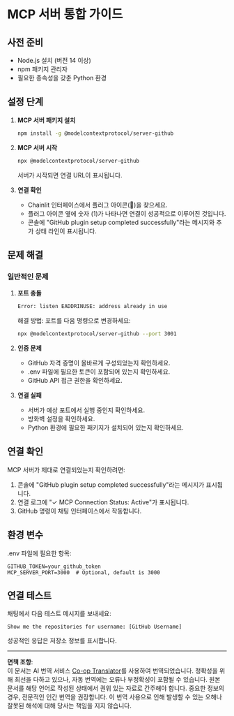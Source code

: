 <!--
CO_OP_TRANSLATOR_METADATA:
{
  "original_hash": "c4be907703b836d1a1c360db20da4de9",
  "translation_date": "2025-08-30T10:42:22+00:00",
  "source_file": "11-agentic-protocols/code_samples/github-mcp/MCP_SETUP.md",
  "language_code": "ko"
}
-->
# MCP 서버 통합 가이드

## 사전 준비
- Node.js 설치 (버전 14 이상)
- npm 패키지 관리자
- 필요한 종속성을 갖춘 Python 환경

## 설정 단계

1. **MCP 서버 패키지 설치**
   ```bash
   npm install -g @modelcontextprotocol/server-github
   ```

2. **MCP 서버 시작**
   ```bash
   npx @modelcontextprotocol/server-github
   ```  
   서버가 시작되면 연결 URL이 표시됩니다.

3. **연결 확인**
   - Chainlit 인터페이스에서 플러그 아이콘(🔌)을 찾으세요.
   - 플러그 아이콘 옆에 숫자 (1)가 나타나면 연결이 성공적으로 이루어진 것입니다.
   - 콘솔에 "GitHub plugin setup completed successfully"라는 메시지와 추가 상태 라인이 표시됩니다.

## 문제 해결

### 일반적인 문제

1. **포트 충돌**
   ```bash
   Error: listen EADDRINUSE: address already in use
   ```  
   해결 방법: 포트를 다음 명령으로 변경하세요:  
   ```bash
   npx @modelcontextprotocol/server-github --port 3001
   ```

2. **인증 문제**
   - GitHub 자격 증명이 올바르게 구성되었는지 확인하세요.
   - .env 파일에 필요한 토큰이 포함되어 있는지 확인하세요.
   - GitHub API 접근 권한을 확인하세요.

3. **연결 실패**
   - 서버가 예상 포트에서 실행 중인지 확인하세요.
   - 방화벽 설정을 확인하세요.
   - Python 환경에 필요한 패키지가 설치되어 있는지 확인하세요.

## 연결 확인

MCP 서버가 제대로 연결되었는지 확인하려면:
1. 콘솔에 "GitHub plugin setup completed successfully"라는 메시지가 표시됩니다.
2. 연결 로그에 "✓ MCP Connection Status: Active"가 표시됩니다.
3. GitHub 명령이 채팅 인터페이스에서 작동합니다.

## 환경 변수

.env 파일에 필요한 항목:
```
GITHUB_TOKEN=your_github_token
MCP_SERVER_PORT=3000  # Optional, default is 3000
```

## 연결 테스트

채팅에서 다음 테스트 메시지를 보내세요:
```
Show me the repositories for username: [GitHub Username]
```  
성공적인 응답은 저장소 정보를 표시합니다.

---

**면책 조항**:  
이 문서는 AI 번역 서비스 [Co-op Translator](https://github.com/Azure/co-op-translator)를 사용하여 번역되었습니다. 정확성을 위해 최선을 다하고 있으나, 자동 번역에는 오류나 부정확성이 포함될 수 있습니다. 원본 문서를 해당 언어로 작성된 상태에서 권위 있는 자료로 간주해야 합니다. 중요한 정보의 경우, 전문적인 인간 번역을 권장합니다. 이 번역 사용으로 인해 발생할 수 있는 오해나 잘못된 해석에 대해 당사는 책임을 지지 않습니다.  